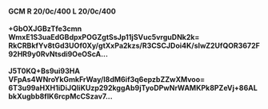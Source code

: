 #### GCM R 20/0c/400 L 20/0c/400
**+GbOXJGBzTfe3cmn**<br/>**WmxE1S3uaEdGBdpxPOGZgtSsJp11jSVuc5vrguDNk2k=**<br/>**RkCRBkfYv8tGd3UOf0Xy/gtXxPa2kzs/R3CSCJDoi4K/sIwZ2UfQOR3672F92HR9y0RvNtsdi9OeOScA...**<br/><br/>
**J5T0KQ+Bs9ui93HA**<br/>**VFpAs4WNroYkGmkFrWay/l8dM6if3q6epzbZZwXMvoo=**<br/>**6T3u99aHXH1iDiJQliKUzp292kggAb9jTyoDPwNrWAMKPk8PZeVj+86ALbkXugbb8fIK6rcpMcCSzav7...**
